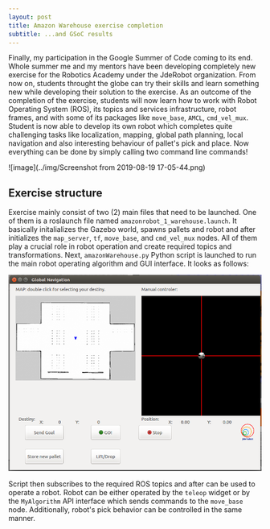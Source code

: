 ```yaml
---
layout: post
title: Amazon Warehouse exercise completion
subtitle: ...and GSoC results
---
```


Finally, my participation in the Google Summer of Code coming to its end. Whole summer me and my mentors have been developing completely new exercise for the Robotics Academy under the JdeRobot organization. From now on, students throught the globe can try their skills and learn something new while developing their solution to the exercise. As an outcome of the completion of the exercise, students will now learn how to work with Robot Operating System (ROS), its topics and services infrastructure, robot frames, and with some of its packages like ```move_base```, ```AMCL```, ```cmd_vel_mux```. Student is now able to develop its own robot which completes quite challenging tasks like localization, mapping, global path planning, local navigation and also interesting behaviour of pallet's pick and place. Now everything can be done by simply calling two command line commands!

![image](../img/Screenshot from 2019-08-19 17-05-44.png)

## Exercise structure

Exercise mainly consist of two (2) main files that need to be launched. One of them is a roslaunch file named ```amazonrobot_1_warehouse.launch```. It basically initalializes the Gazebo world, spawns pallets and robot and after initializes the ```map_server```, ```tf```, ```move_base```, and ```cmd_vel_mux``` nodes. All of them play a crucial role in robot operation and create required topics and transformations. 
Next, ```amazonWarehouse.py``` Python script is launched to run the main robot operating algorithm and GUI interface. It looks as follows:

![image](../img/GUI.png)

Script then subscribes to the required ROS topics and after can be used to operate a robot. Robot can be either operated by the ```teleop``` widget or by the ```MyAlgorithm``` API interface which sends commands to the ```move_base``` node. Additionally, robot's pick behavior can be controlled in the same manner.


